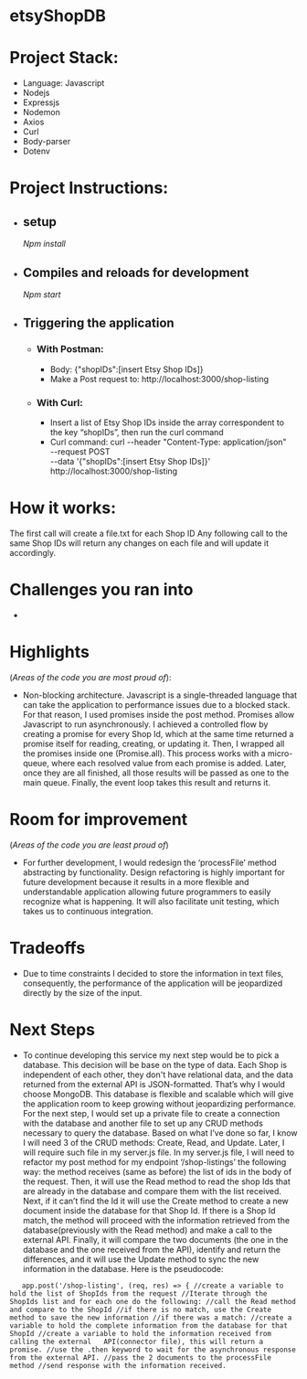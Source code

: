 # etsyShopDB

# Project Stack:
* Language: Javascript
* Nodejs 
* Expressjs
* Nodemon
* Axios
* Curl
* Body-parser
* Dotenv

# Project Instructions:

* ## setup
  _Npm install_

* ## Compiles and reloads for development
  _Npm start_

* ## Triggering the application
    * ### With Postman:
        * Body: {"shopIDs":[insert Etsy Shop IDs]}
        * Make a Post request to: http://localhost:3000/shop-listing
    * ### With Curl:
        * Insert a list of Etsy Shop IDs inside the array correspondent to the key “shopIDs”, then run the curl command
        * Curl command:
            curl --header "Content-Type: application/json" \
            --request POST \
            --data '{"shopIDs":[insert Etsy Shop IDs]}' \
            http://localhost:3000/shop-listing


# How it works:
The first call will create a file.txt for each Shop ID
Any following call to the same Shop IDs will return any changes on each file and will update it accordingly.


# Challenges you ran into
- 


# Highlights 
(_Areas of the code you are most proud of_):
- Non-blocking architecture. Javascript is a single-threaded language that can take the application to performance issues due to a blocked stack.  For that reason, I used promises inside the post method. Promises allow Javascript to run asynchronously. I achieved a controlled flow by creating a promise for every Shop Id, which at the same time returned a promise itself for reading, creating, or updating it. Then, I wrapped all the promises inside one (Promise.all). This process works with a micro-queue, where each resolved value from each promise is added. Later, once they are all finished, all those results will be passed as one to the main queue. Finally, the event loop takes this result and returns it.


# Room for improvement 
(_Areas of the code you are least proud of_)
- For further development, I would redesign the ‘processFile’ method abstracting by functionality. Design refactoring is highly important for future development because it results in a more flexible and understandable application allowing future programmers to easily recognize what is happening. It will also facilitate unit testing, which takes us to continuous integration.


# Tradeoffs
- Due to time constraints I decided to store the information in text files, consequently, the performance of the application will be jeopardized directly by the size of the input.


# Next Steps
- To continue developing this service my next step would be to pick a database. This decision will be base on the type of data. Each Shop is independent of each other, they don't have relational data, and the data returned from the external API is JSON-formatted. That’s why I would choose MongoDB. This database is flexible and scalable which will give the application room to keep growing without jeopardizing performance.
For the next step, I would set up a private file to create a connection with the database and another file to set up any CRUD methods necessary to query the database. Based on what I’ve done so far, I know I will need 3 of the CRUD methods: Create, Read, and Update. Later, I will require such file in my server.js file. In my server.js file, I will need to refactor my post method for my endpoint ‘/shop-listings’ the following way: the method receives (same as before) the list of ids in the body of the request. Then, it will use the Read method to read the shop Ids that are already in the database and compare them with the list received. Next, if it can’t find the Id it will use the Create method to create a new document inside the database for that Shop Id. If there is a Shop Id match, the method will proceed with the information retrieved from the database(previously with the Read method) and make a call to the external API. Finally, it will compare the two documents (the one in the database and the one received from the API), identify and return the differences, and it will use the Update method to sync the new information in the database. Here is the pseudocode:

`    app.post('/shop-listing', (req, res) => {
  //create a variable to hold the list of ShopIds from the request
  //Iterate through the ShopIds list and for each one do the following:
    //call the Read method and compare to the ShopId
      //if there is no match, use the Create method to save the new information
      //if there was a match:
        //create a variable to hold the complete information from the database for that ShopId
   //create a variable to hold the information received from calling the external 	API(connector file), this will return a promise.
         //use the .then keyword to wait for the asynchronous response from the external API.
	//pass the 2 documents to the processFile method
	//send response with the information received.
`

